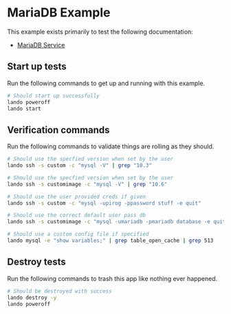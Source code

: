 MariaDB Example
===============

This example exists primarily to test the following documentation:

* [MariaDB Service](https://docs.devwithlando.io/tutorials/mariadb.html)

Start up tests
--------------

Run the following commands to get up and running with this example.

```bash
# Should start up successfully
lando poweroff
lando start
```

Verification commands
---------------------

Run the following commands to validate things are rolling as they should.

```bash
# Should use the specfied version when set by the user
lando ssh -s custom -c "mysql -V" | grep "10.3"

# Should use the specfied version when set by the user
lando ssh -s customimage -c "mysql -V" | grep "10.6"

# Should use the user provided creds if given
lando ssh -s custom -c "mysql -upirog -ppassword stuff -e quit"

# Should use the correct default user pass db
lando ssh -s customimage -c "mysql -umariadb -pmariadb database -e quit"

# Should use a custom config file if specified
lando mysql -e "show variables;" | grep table_open_cache | grep 513
```

Destroy tests
-------------

Run the following commands to trash this app like nothing ever happened.

```bash
# Should be destroyed with success
lando destroy -y
lando poweroff
```
